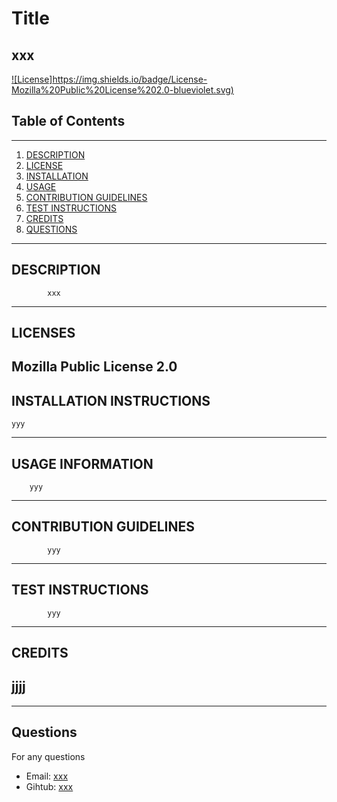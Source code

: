 # Title
xxx
---
 
[![License]https://img.shields.io/badge/License-Mozilla%20Public%20License%202.0-blueviolet.svg)](https://opensource.org/licenses/MPL-2.0)

## Table of Contents
---
1. [DESCRIPTION](#description)
2. [LICENSE](#licenses)
3. [INSTALLATION](#installation-instructions)
4. [USAGE](#usage-information)
5. [CONTRIBUTION GUIDELINES](#contribution-guidelines)
6. [TEST INSTRUCTIONS](#test-instructions)
7. [CREDITS](#credits)
8. [QUESTIONS](#questions)
---

 ## DESCRIPTION
 
            xxx
            
 ---

 ## LICENSES
 
 Mozilla Public License 2.0
 ---

 ## INSTALLATION INSTRUCTIONS
 
    yyy
    
 ---

 ## USAGE INFORMATION
 
        yyy
        
 ---

## CONTRIBUTION GUIDELINES


            yyy
                
---

## TEST INSTRUCTIONS


            yyy
---


## CREDITS
jjjj
---


---
## Questions

For any questions 
- Email: [xxx](mailto:xxx)
- Gihtub: [xxx](https://github.com/xxx)
 